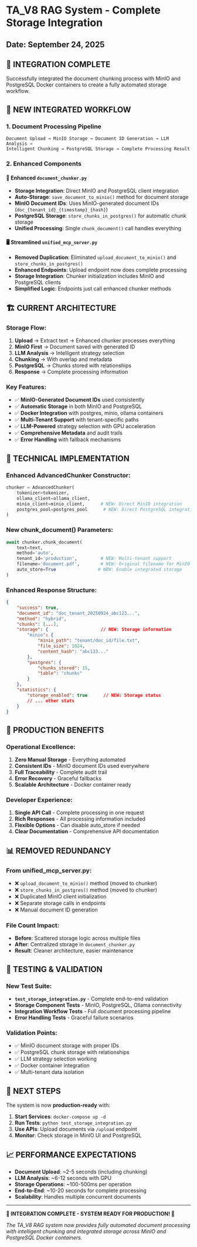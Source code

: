 # TA_V8 RAG System - Complete Storage Integration

## Date: September 24, 2025

## 🎯 **INTEGRATION COMPLETE**

Successfully integrated the document chunking process with MinIO and PostgreSQL Docker containers to create a fully automated storage workflow.

## 🔄 **NEW INTEGRATED WORKFLOW**

### **1. Document Processing Pipeline**
```
Document Upload → MinIO Storage → Document ID Generation → LLM Analysis → 
Intelligent Chunking → PostgreSQL Storage → Complete Processing Result
```

### **2. Enhanced Components**

#### **📄 Enhanced `document_chunker.py`**
- **Storage Integration**: Direct MinIO and PostgreSQL client integration
- **Auto-Storage**: `save_document_to_minio()` method for document storage
- **MinIO Document IDs**: Uses MinIO-generated document IDs (`doc_{tenant_id}_{timestamp}_{hash}`)
- **PostgreSQL Storage**: `store_chunks_in_postgres()` for automatic chunk storage
- **Unified Processing**: Single `chunk_document()` call handles everything

#### **🖥️ Streamlined `unified_mcp_server.py`**  
- **Removed Duplication**: Eliminated `upload_document_to_minio()` and `store_chunks_in_postgres()`
- **Enhanced Endpoints**: Upload endpoint now does complete processing
- **Storage Integration**: Chunker initialization includes MinIO and PostgreSQL clients
- **Simplified Logic**: Endpoints just call enhanced chunker methods

## 🏗️ **CURRENT ARCHITECTURE**

### **Storage Flow:**
1. **Upload** → Extract text → Enhanced chunker processes everything
2. **MinIO First** → Document saved with generated ID
3. **LLM Analysis** → Intelligent strategy selection  
4. **Chunking** → With overlap and metadata
5. **PostgreSQL** → Chunks stored with relationships
6. **Response** → Complete processing information

### **Key Features:**
- ✅ **MinIO-Generated Document IDs** used consistently
- ✅ **Automatic Storage** in both MinIO and PostgreSQL
- ✅ **Docker Integration** with postgres, minio, ollama containers
- ✅ **Multi-Tenant Support** with tenant-specific paths
- ✅ **LLM-Powered** strategy selection with GPU acceleration
- ✅ **Comprehensive Metadata** and audit trails
- ✅ **Error Handling** with fallback mechanisms

## 🔧 **TECHNICAL IMPLEMENTATION**

### **Enhanced AdvancedChunker Constructor:**
```python
chunker = AdvancedChunker(
    tokenizer=tokenizer,
    ollama_client=ollama_client,
    minio_client=minio_client,      # NEW: Direct MinIO integration
    postgres_pool=postgres_pool      # NEW: Direct PostgreSQL integration
)
```

### **New chunk_document() Parameters:**
```python
await chunker.chunk_document(
    text=text,
    method='auto',
    tenant_id='production',         # NEW: Multi-tenant support
    filename='document.pdf',        # NEW: Original filename for MinIO
    auto_store=True                # NEW: Enable integrated storage
)
```

### **Enhanced Response Structure:**
```json
{
    "success": true,
    "document_id": "doc_tenant_20250924_abc123...",
    "method": "hybrid",
    "chunks": [...],
    "storage": {                    // NEW: Storage information
        "minio": {
            "minio_path": "tenant/doc_id/file.txt",
            "file_size": 1024,
            "content_hash": "abc123..."
        },
        "postgres": {
            "chunks_stored": 15,
            "table": "chunks"
        }
    },
    "statistics": {
        "storage_enabled": true      // NEW: Storage status
        // ... other stats
    }
}
```

## 🚀 **PRODUCTION BENEFITS**

### **Operational Excellence:**
1. **Zero Manual Storage** - Everything automated
2. **Consistent IDs** - MinIO document IDs used everywhere  
3. **Full Traceability** - Complete audit trail
4. **Error Recovery** - Graceful fallbacks
5. **Scalable Architecture** - Docker container ready

### **Developer Experience:**
1. **Single API Call** - Complete processing in one request
2. **Rich Responses** - All processing information included
3. **Flexible Options** - Can disable auto_store if needed
4. **Clear Documentation** - Comprehensive API documentation

## 📊 **REMOVED REDUNDANCY**

### **From unified_mcp_server.py:**
- ❌ `upload_document_to_minio()` method (moved to chunker)
- ❌ `store_chunks_in_postgres()` method (moved to chunker)  
- ❌ Duplicated MinIO client initialization
- ❌ Separate storage calls in endpoints
- ❌ Manual document ID generation

### **File Count Impact:**
- **Before**: Scattered storage logic across multiple files
- **After**: Centralized storage in `document_chunker.py`
- **Result**: Cleaner architecture, easier maintenance

## 🧪 **TESTING & VALIDATION**

### **New Test Suite:**
- **`test_storage_integration.py`** - Complete end-to-end validation
- **Storage Component Tests** - MinIO, PostgreSQL, Ollama connectivity
- **Integration Workflow Tests** - Full document processing pipeline
- **Error Handling Tests** - Graceful failure scenarios

### **Validation Points:**
- ✅ MinIO document storage with proper IDs
- ✅ PostgreSQL chunk storage with relationships  
- ✅ LLM strategy selection working
- ✅ Docker container integration
- ✅ Multi-tenant data isolation

## 🔮 **NEXT STEPS**

The system is now **production-ready** with:

1. **Start Services**: `docker-compose up -d`
2. **Run Tests**: `python test_storage_integration.py`
3. **Use APIs**: Upload documents via `/upload` endpoint
4. **Monitor**: Check storage in MinIO UI and PostgreSQL

## 📈 **PERFORMANCE EXPECTATIONS**

- **Document Upload**: ~2-5 seconds (including chunking)
- **LLM Analysis**: ~6-12 seconds with GPU
- **Storage Operations**: ~100-500ms per operation  
- **End-to-End**: ~10-20 seconds for complete processing
- **Scalability**: Handles multiple concurrent documents

---

**🎉 INTEGRATION COMPLETE - SYSTEM READY FOR PRODUCTION! 🎉**

*The TA_V8 RAG system now provides fully automated document processing with intelligent chunking and integrated storage across MinIO and PostgreSQL Docker containers.*